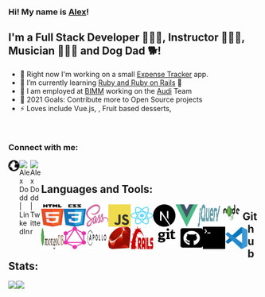 ### Hi! My name is [Alex][website]!

## I'm a Full Stack Developer 👨🏻‍💻, Instructor 👨🏻‍🏫, Musician 👨🏻‍🎤 and Dog Dad 🐕!

- 🚧 Right now I'm working on a small [Expense Tracker](https://github.com/helloalexdodd/full-stack-expense-tracker) app.
- 🌱 I’m currently learning [Ruby and Ruby on Rails](https://github.com/helloalexdodd/hello-alex-blog) 💎
- 🔭 I am employed at [BIMM](https://bimm.com/) working on the [Audi](https://www.audi.ca/ca/web/en/new-cars.html) Team
- 🥅 2021 Goals: Contribute more to Open Source projects
- ⚡ Loves include Vue.js, , Fruit based desserts,

<br/>

### Connect with me:

[<img align="left" alt="alexdodd.com" width="22px" src="https://raw.githubusercontent.com/iconic/open-iconic/master/svg/globe.svg" />][website]
[<img align="left" alt="Alex Dodd | LinkedIn" width="22px" src="https://cdn.jsdelivr.net/npm/simple-icons@v3/icons/linkedin.svg" />][linkedin]
[<img align="left" alt="Alex Dodd | Twitter" width="22px" src="https://cdn.jsdelivr.net/npm/simple-icons@v3/icons/twitter.svg" />][twitter]

<br/>

## Languages and Tools:

<img width="45px" height="45px" align="left" src="./icons/html5.svg" alt="HTML5">
<img width="45px" height="45px" align="left" src="./icons/css3.svg" alt="CSS3">
<img width="45px" height="45px" align="left" src="./icons/sass.svg" alt="SCSS">
<img width="45px" height="45px" align="left" src="./icons/js.svg" alt="JavaScript">
<img width="45px" height="45px" align="left" src="./icons/react.svg" alt="React.js">
<img width="45px" height="45px" align="left" src="./icons/nextjs.svg" alt="Next.js">
<img width="45px" height="45px" align="left" src="./icons/vuejs.svg" alt="Vue.js">
<img width="45px" height="45px" align="left" src="./icons/jquery.svg" alt="jQuery">
<img width="45px" height="45px" align="left" src="./icons/node.svg" alt="Node.js">
<img width="45px" height="45px" align="left" src="./icons/mongodb.svg" alt="MongoDB">
<img width="45px" height="45px" align="left" src="./icons/graphql.svg" alt="HTML5">
<img width="45px" height="45px" align="left" src="./icons/apollo.svg" alt="HTML5">
<img width="45px" height="45px" align="left" src="./icons/ruby.svg" alt="HTML5">
<img width="45px" height="45px" align="left" src="./icons/rails.svg" alt="HTML5">
<img width="35px" height="35px" style="margin: 0 10px;" align="left" src="./icons/git.svg" alt="git">
<img width="45px" height="45px" align="left" src="./icons/github.svg" alt="GitHub">
<img width="45px" height="45px" align="left" src="./icons/terminal.svg" alt="terminal">
<img width="45px" height="45px" align="left" src="./icons/visual-studio-code.svg" alt="Visual Studio Code">

<div></div>

## Github Stats:

<div align="center">
  <div style="display: flex;">
    <img src="https://github-readme-stats.vercel.app/api?username=helloalexdodd&count_private=true&show_icons=true&hide=stars,issues" style="vertical-align: top;" />
    <img src="https://github-readme-stats.vercel.app/api/top-langs/?username=helloalexdodd&langs_count=5&layout=compact" />
  </div>
</div>

[website]: https://alexdodd.ca
[linkedin]: https://linkedin.com/in/helloalexdodd
[twitter]: https://twitter.com/helloalexdodd
